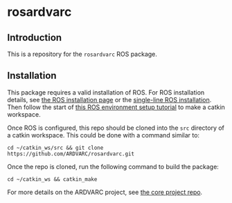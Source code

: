 # rosardvarc

## Introduction
This is a repository for the `rosardvarc` ROS package.
## Installation
This package requires a valid installation of ROS. For ROS installation details, see [the ROS installation page](https://wiki.ros.org/ROS/Installation) or the [single-line ROS installation](https://wiki.ros.org/ROS/Installation/TwoLineInstall). Then follow the start of [this ROS environment setup tutorial](https://wiki.ros.org/ROS/Tutorials/InstallingandConfiguringROSEnvironment) to make a catkin workspace.

Once ROS is configured, this repo should be cloned into the `src` directory of a catkin workspace. This could be done with a command similar to:
```
cd ~/catkin_ws/src && git clone https://github.com/ARDVARC/rosardvarc.git
```

Once the repo is cloned, run the following command to build the package:
```
cd ~/catkin_ws && catkin_make
```

For more details on the ARDVARC project, see [the core project repo](https://github.com/ARDVARC/ARDVARC).